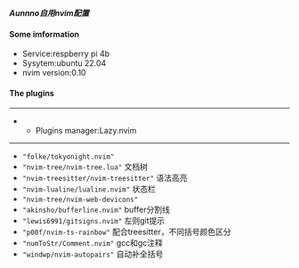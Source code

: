 **_Aunnno自用nvim配置_** 
#### Some imformation 
- Service:respberry pi 4b
- Sysytem:ubuntu 22.04
- nvim version:0.10
#### The plugins 
---
- * Plugins manager:Lazy.nvim
---
- `"folke/tokyonight.nvim"`  
- `"nvim-tree/nvim-tree.lua"`  文档树
- `"nvim-treesitter/nvim-treesitter"`  语法高亮
- `"nvim-lualine/lualine.nvim"`   状态栏
- `"nvim-tree/nvim-web-devicons"`
- `"akinsho/bufferline.nvim"`  buffer分割线
- `"lewis6991/gitsigns.nvim"`  左则git提示
- `"p00f/nvim-ts-rainbow"`  配合treesitter，不同括号颜色区分
- `"numToStr/Comment.nvim"`  gcc和gc注释
- `"windwp/nvim-autopairs"`  自动补全括号

